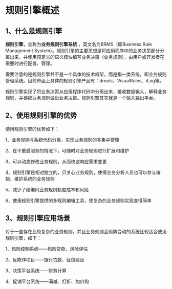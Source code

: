 # 规则引擎概述

## 1、什么是规则引擎

**规则引擎**，全称为**业务规则引擎系统** ，英文名为BRMS（即Business Rule Management System）。规则引擎的主要思想是将应用程序中的业务决策部分分离出来，并使用预定义的语义模块编写业务决策（业务规则），由用户或开发者在需要时进行配置、管理。

需要注意的是规则引擎并不是一个具体的技术框架，而是指一类系统，即业务规则管理系统。目前市面上具体的规则引擎产品有：drools、VisualRules、iLog等。

规则引擎实现了将业务决策从应用程序代码中分离出来，接收数据输入，解释业务规则，并根据业务规则做出业务决策。规则引擎其实就是一个输入输出平台。

## 2、使用规则引擎的优势

使用规则引擎的优势如下：

1、业务规则与系统代码分离，实现业务规则的多集中管理

2、在不重启服务的情况下，可随时对业务规则进行扩展和维护

3、可以动态修改业务规则，从而快速响应需求变更

4、规则引擎是相对独立的，只关心业务规则，使得业务分析人员也可以参与编辑、维护系统的业务规则

5、减少了硬编码业务规则额度成本和风险

6、使用规则引擎提供的多规则编辑工具，使复杂的业务规则实现变得简单

## 3、规则引擎应用场景

对于一些存在比较复杂的业务规则，并且业务规则会频繁变动的系统比较适合使用规则引擎，如下：

1、风险控制系统——风险贷款、风险评估

2、反欺诈项目——银行贷款、征信验证

3、决策平台系统——财务计算

4、促销平台系统——满减、打折、加价购
